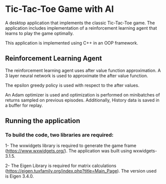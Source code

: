 # Tic-Tac-Toe Game with AI

A desktop application that implements the classic Tic-Tac-Toe game.
The application includes implementation of a reinforcement learning agent that learns to play the game optimally.

This application is implemented using C++ in an OOP framework.

## Reinforcement Learning Agent

The reinforcement learning agent uses after value function approximation. A 3 layer neural network is used to approximate the after value function. 

The epsilon greedy policy is used with respect to the after values.

An Adam optimizer is used and optimization is performed on minibatches of returns sampled on previous episodes. Additionally, History data is saved in a buffer for replay.



## Running the application

### To build the code, two libraries are required:

1- The wxwidgets library is required to generate the game frame (https://www.wxwidgets.org/). The application was built using wxwidgets-3.1.5.

2- The Eigen Library is required for matrix calculations (https://eigen.tuxfamily.org/index.php?title=Main_Page). The version used is Eigen 3.4.0.
